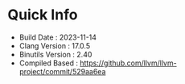 # Quick Info
* Build Date : 2023-11-14
* Clang Version : 17.0.5
* Binutils Version : 2.40
* Compiled Based : https://github.com/llvm/llvm-project/commit/529aa6ea
